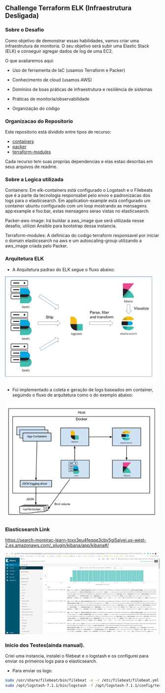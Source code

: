 ## Challenge Terraform ELK (Infraestrutura Desligada)

### Sobre o Desafio

Como objetivo de demonstrar essas habilidades, vamos criar uma infraestrutura de monitoria. O seu objetivo será subir uma Elastic Stack (ELK) e conseguir agregar dados de log de uma EC2.

O que avaliaremos aqui:

- Uso de ferramenta de IaC (usamos Terraform e Packer)

- Conhecimento de cloud (usamos AWS)

- Domínios de boas práticas de infraestrutura e resiliência de sistemas

- Práticas de monitoria/observabilidade

- Organização do código


### Organizacao do Repositorio

Este repositorio está dividido entre tipos de recurso:
   * [containers](containers)
   * [packer](packer-aws-image)
   * [terraform-modules](terraform-aws-resources)

Cada recurso tem suas proprias dependencias e elas estao descritas em seus arquivos de readme.

### Sobre a Logica utilizada

Containers: 
  Em elk-containers está configurado o Logstash e o Filebeats que é a parte da tecnologia responsabel pelo envio e padronizacao dos logs para o elasticsearch.
  Em application-example está configurado um container ubuntu configurado com um loop mostrando as mensagens app:example e foo:bar, estas mensagens serao vistas no elasticsearch.
  
Packer-aws-image: 
  Irá buildar a aws_image que será utilizada nesse desafio, utilizei Ansible para bootstrap dessa instancia.
  
Terraform-modules:
  A definicao do codigo terraform responsavel por iniciar o domain elasticsearch na aws e um autoscaling-group utilizando a aws_image criada pelo Packer.
  

### Arquitetura ELK
* A Arquitetura padrao do ELK segue o fluxo abaixo: 

![elk-archtecture](assets/images/arch-elk.png)

* Foi implementado a coleta e geração de logs baseados em container, seguindo o fluxo de arquitetura como o do exemplo abaixo:

![els-architecture-container](assets/images/arch-elk-containers.png)

### Elasticsearch Link
https://search-moreirac-learn-toxx3eu4feqqe3cbv5gj5ajyei.us-west-2.es.amazonaws.com/_plugin/kibana/app/kibana#/

![elasticsearch](assets/images/elasticsearch.png)


### Inicio dos Testes(ainda manual).
Criei uma instancia, instalei o filebeat e o logstash e os configurei para enviar os primeiros logs para o elasticsearch.

* Para enviar os logs:
````bash
sudo /usr/share/filebeat/bin/filebeat -e -c /etc/filebeat/filebeat.yml
sudo /opt/logstash-7.1.1/bin/logstash -f /opt/logstash-7.1.1/config/test.conf
````
